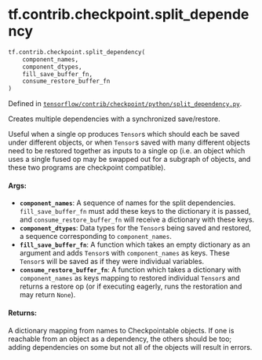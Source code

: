 <div itemscope itemtype="http://developers.google.com/ReferenceObject">
<meta itemprop="name" content="tf.contrib.checkpoint.split_dependency" />
<meta itemprop="path" content="Stable" />
</div>

# tf.contrib.checkpoint.split_dependency

``` python
tf.contrib.checkpoint.split_dependency(
    component_names,
    component_dtypes,
    fill_save_buffer_fn,
    consume_restore_buffer_fn
)
```



Defined in [`tensorflow/contrib/checkpoint/python/split_dependency.py`](/code/stable/tensorflow/contrib/checkpoint/python/split_dependency.py).

Creates multiple dependencies with a synchronized save/restore.

Useful when a single op produces `Tensor`s which should each be saved under
different objects, or when `Tensor`s saved with many different objects need to
be restored together as inputs to a single op (i.e. an object which uses a
single fused op may be swapped out for a subgraph of objects, and these two
programs are checkpoint compatible).

#### Args:

* <b>`component_names`</b>: A sequence of names for the split
    dependencies. `fill_save_buffer_fn` must add these keys to the dictionary
    it is passed, and `consume_restore_buffer_fn` will receive a dictionary
    with these keys.
* <b>`component_dtypes`</b>: Data types for the `Tensor`s being saved and restored, a
    sequence corresponding to `component_names`.
* <b>`fill_save_buffer_fn`</b>: A function which takes an empty dictionary as an
    argument and adds `Tensor`s with `component_names` as keys. These
    `Tensor`s will be saved as if they were individual variables.
* <b>`consume_restore_buffer_fn`</b>: A function which takes a dictionary with
    `component_names` as keys mapping to restored individual `Tensor`s and
    returns a restore op (or if executing eagerly, runs the restoration and
    may return `None`).


#### Returns:

A dictionary mapping from names to Checkpointable objects. If one is
reachable from an object as a dependency, the others should be too; adding
dependencies on some but not all of the objects will result in errors.